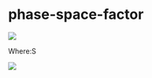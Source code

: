 # phase-space-factor
<img src="https://render.githubusercontent.com/render/math?math=f = e^{\sum_{n=0}^{3}A_{n}(lnE_{0})^{n}}f_{Z=0}">

Where:S

<img src="https://render.githubusercontent.com/render/math?math=f_{Z=0}=\frac{1}{60}(2W_{0}^{4}-9W_{0}^{2}-8)\sqrt{W_{0}^{2}-1}%2B\frac{1}{4}W_{0}ln(W_{0}%2B\sqrt{W_{0}^{2}-1})">
